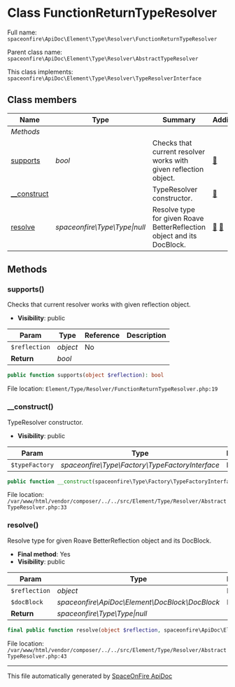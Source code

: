 # Class FunctionReturnTypeResolver

Full name: `spaceonfire\ApiDoc\Element\Type\Resolver\FunctionReturnTypeResolver`

Parent class name: `spaceonfire\ApiDoc\Element\Type\Resolver\AbstractTypeResolver`

This class implements: `spaceonfire\ApiDoc\Element\Type\Resolver\TypeResolverInterface`

## Class members

| Name                                                                                      | Type                              | Summary                                                                | Additional                                           |
| ----------------------------------------------------------------------------------------- | --------------------------------- | ---------------------------------------------------------------------- | ---------------------------------------------------- |
| _Methods_                                                                                 |                                   |                                                                        |                                                      |
| [supports](#spaceonfire_apidoc_element_type_resolver_functionreturntyperesolver_supports) | _bool_                            | Checks that current resolver works with given reflection object.       | [📢](# "Visibility: public")                         |
| [\_\_construct](#spaceonfire_apidoc_element_type_resolver_abstracttyperesolver_construct) |                                   | TypeResolver constructor.                                              | [📢](# "Visibility: public")                         |
| [resolve](#spaceonfire_apidoc_element_type_resolver_abstracttyperesolver_resolve)         | _spaceonfire\Type\Type&#124;null_ | Resolve type for given Roave BetterReflection object and its DocBlock. | [📌](# "Final element") [📢](# "Visibility: public") |

## Methods

<a name="spaceonfire_apidoc_element_type_resolver_functionreturntyperesolver_supports"></a>

### supports()

Checks that current resolver works with given reflection object.

-   **Visibility**: public

| Param         | Type     | Reference | Description |
| ------------- | -------- | --------- | ----------- |
| `$reflection` | _object_ | No        |             |
| **Return**    | _bool_   |           |             |

```php
public function supports(object $reflection): bool
```

File location: `Element/Type/Resolver/FunctionReturnTypeResolver.php:19`

<a name="spaceonfire_apidoc_element_type_resolver_abstracttyperesolver_construct"></a>

### \_\_construct()

TypeResolver constructor.

-   **Visibility**: public

| Param          | Type                                            | Reference | Description |
| -------------- | ----------------------------------------------- | --------- | ----------- |
| `$typeFactory` | _spaceonfire\Type\Factory\TypeFactoryInterface_ | No        |             |

```php
public function __construct(spaceonfire\Type\Factory\TypeFactoryInterface $typeFactory)
```

File location: `/var/www/html/vendor/composer/../../src/Element/Type/Resolver/AbstractTypeResolver.php:33`

<a name="spaceonfire_apidoc_element_type_resolver_abstracttyperesolver_resolve"></a>

### resolve()

Resolve type for given Roave BetterReflection object and its DocBlock.

-   **Final method**: Yes
-   **Visibility**: public

| Param         | Type                                           | Reference | Description |
| ------------- | ---------------------------------------------- | --------- | ----------- |
| `$reflection` | _object_                                       | No        |             |
| `$docBlock`   | _spaceonfire\ApiDoc\Element\DocBlock\DocBlock_ | No        |             |
| **Return**    | _spaceonfire\Type\Type&#124;null_              |           |             |

```php
final public function resolve(object $reflection, spaceonfire\ApiDoc\Element\DocBlock\DocBlock $docBlock): spaceonfire\Type\Type|null
```

File location: `/var/www/html/vendor/composer/../../src/Element/Type/Resolver/AbstractTypeResolver.php:43`

---

This file automatically generated by [SpaceOnFire ApiDoc](https://github.com/spaceonfire/apidoc)
